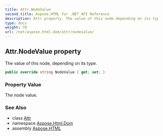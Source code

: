 ```yaml
---
title: Attr.NodeValue
second_title: Aspose.HTML for .NET API Reference
description: Attr property. The value of this node depending on its type
type: docs
weight: 70
url: /net/aspose.html.dom/attr/nodevalue/
---
```

## Attr.NodeValue property

The value of this node, depending on its type.

```csharp
public override string NodeValue { get; set; }
```

### Property Value

The node value.

### See Also

* class [Attr](../)
* namespace [Aspose.Html.Dom](../../attr/)
* assembly [Aspose.HTML](../../../)
